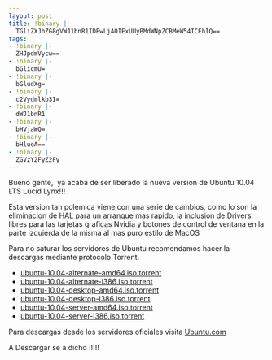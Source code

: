 ```yaml
---
layout: post
title: !binary |-
  TGliZXJhZG8gVWJ1bnR1IDEwLjA0IExUUyBMdWNpZCBMeW54ICEhIQ==
tags:
- !binary |-
  ZHJpdmVycw==
- !binary |-
  bGlicmU=
- !binary |-
  bGludXg=
- !binary |-
  c2Vydmlkb3I=
- !binary |-
  dWJ1bnR1
- !binary |-
  bHVjaWQ=
- !binary |-
  bHlueA==
- !binary |-
  ZGVzY2FyZ2Fy
---
```

Bueno gente,  ya acaba de ser liberado la nueva version de Ubuntu 10.04 LTS Lucid Lynx!!!

Esta version tan polemica viene con una serie de cambios, como lo son la eliminacion de HAL para un arranque mas rapido, la inclusion de Drivers libres para las tarjetas graficas Nvidia y botones de control de ventana en la parte izquierda de la misma al mas puro estilo de MacOS

Para no saturar los servidores de Ubuntu recomendamos hacer la descargas  mediante protocolo Torrent.
<ul>
	<li><a href="http://releases.ubuntu.com/10.04/ubuntu-10.04-alternate-amd64.iso.torrent">ubuntu-10.04-alternate-amd64.iso.torrent</a></li>
	<li><a href="http://releases.ubuntu.com/10.04/ubuntu-10.04-alternate-i386.iso.torrent">ubuntu-10.04-alternate-i386.iso.torrent</a></li>
	<li><a href="http://releases.ubuntu.com/10.04/ubuntu-10.04-desktop-amd64.iso.torrent">ubuntu-10.04-desktop-amd64.iso.torrent</a></li>
	<li><a href="http://releases.ubuntu.com/10.04/ubuntu-10.04-desktop-i386.iso.torrent">ubuntu-10.04-desktop-i386.iso.torrent</a></li>
	<li><a href="http://releases.ubuntu.com/10.04/ubuntu-10.04-server-amd64.iso.torrent">ubuntu-10.04-server-amd64.iso.torrent</a></li>
	<li><a href="http://releases.ubuntu.com/10.04/ubuntu-10.04-server-i386.iso.torrent">ubuntu-10.04-server-i386.iso.torrent</a></li>
</ul>
Para descargas desde los servidores oficiales visita <a href="http://www.ubuntu.com/getubuntu/download">Ubuntu.com</a>

A Descargar se a dicho !!!!!
